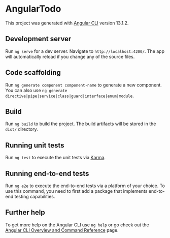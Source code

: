 # AngularTodo

This project was generated with [Angular CLI](https://github.com/angular/angular-cli) version 13.1.2.

## Development server

Run `ng serve` for a dev server. Navigate to `http://localhost:4200/`. The app will automatically reload if you change any of the source files.

## Code scaffolding

Run `ng generate component component-name` to generate a new component. You can also use `ng generate directive|pipe|service|class|guard|interface|enum|module`.

## Build

Run `ng build` to build the project. The build artifacts will be stored in the `dist/` directory.

## Running unit tests

Run `ng test` to execute the unit tests via [Karma](https://karma-runner.github.io).

## Running end-to-end tests

Run `ng e2e` to execute the end-to-end tests via a platform of your choice. To use this command, you need to first add a package that implements end-to-end testing capabilities.

## Further help

To get more help on the Angular CLI use `ng help` or go check out the [Angular CLI Overview and Command Reference](https://angular.io/cli) page.
































<!-- 

->  create a folder 'angular'
->  open 'cmd' in that folder
->  type 'npm install -g @angular/cli' in cmd
->  this will install angular in your sytem
->  now type 'ng new angular-todo' to create a new angular app in your system
->  ? Would you like to add Angular routing? Yes
->  ? Which stylesheet format would you like to use? CSS
->  type 'cd angular-todo' in cmd to go inside the project directory
->  type 'code .' in cmd to open project in vs code text editor 
->  type 'ng serve' in cmd tp run the application
->  details and how to change this setting, see https://angular.io/analytics. (y/N) No
->  open browser and type 'http://localhost:4200/' in a new tab to see the output
->  In 'src -> app -> index.html', you can change title if you want to
->  Let's change title to 'Angular Todo List App' in the 'index.html' file
->  on reloading the webpage, we can see changes in the tilte
->  Actual content of the webpage is coming from 'app.component.html', make any modifications if
    required
->  Go to 'app.component.ts' file, and in the export class of AppComponent, add a message as shown  
    below
    [
            export class AppComponent {
            title = 'angular-todo';
            message = 'Welcome to Social Prachar';
            }
    ]
->  Now go to the 'app.component.html' file, and add {{message}} as shown below
    [
         <span>{{ message }}</span>
    ]
->  Now, go to 'app.component.html' file, and add an additional <div> element as shown below
    [
         <div>Component Content</div>
    ]
->  Now, GoTo 'index.html' file and add a <div> element as shown below
    [
          <div>Index HTML Content</div>
    ]
->  Now, Let's start styling the divs, goto 'app.component.css' file and add the below styling
    [
                div{
                background-color: beige;
            }
    ]
->  In the browser output, we can see that only component content is getting the background color as
    'beige'
->  The Content in the 'index.html' does not get the background color
->  We can comment out the code in 'app.component.css' after seeing the changes as shown below
    [
        /* div{
            background-color: beige;
        } */
    ]
->  Let's create a new component 'Welcome Component'
->  goto cmd and type 'ng generate component welcome'
->  'app.module.ts' file is updated and in declarations, we can see 'WelcomeComponent' is added
->  In the 'app -> welcome', we can find all the files of welcome component, created just now
->  Goto 'app.component.html', and include the tag '  <app-welcome></app-welcome>' to include 
    the welcome component 
->  In the browser, upon reload,we can see the output saying 'welcome works'
->  To make things very clearly visible, Let's comment out rest of code in 'app.component.html'
->  Now, Let's crate a Login page with username and password
->  In cmd, type 'ng g c login' to create the login component
->  Now, include <app-login> in 'app.component.html' file
->  If we reload the webpage, we can find the 'login works' message 
->  Let's modify the 'app.component.html' as shown below
    [
        <app-login></app-login>
    ]
->  Now go to 'index.html' file and comment out teh div ekement we have created
    [
          <!-- <div>Index HTML Content</div> 
    ]
->  Now, go to the browser and reload the webpage to see the output, we can see the below code
    [
        login works!
    ]
->  Goto 'login.component.html' file, and write the code given below 
    [
        User Name : <input type="text" name="username">
        Password  : <input type="password" name="password" id="">
    ]
->  Let's create a button in the 'app.component.html' as shown below 
    [
        <button>Login</button>
    ]
->  Now, goto 'login.component.ts' file, and create a default name to username and default password
    [
          username = 'ADMIN'
          password = 'ADMIN'
    ]
->  Now, GoTo, 'login.component.html' file, and add that default value as shown below
    [
        User Name : <input type="text" name="username" value="{{username}}">
        Password  : <input type="password" name="password" value="{{password}}">
    ]
->  Let's try to print the username when the button is clicked, modify the button as shown below
    in the 'login.component.html' file
    [
        <button (click)="handleLogin()">Login</button>
    ]
->  In the 'login.component.ts' file, declare the 'handleLogin()' as shown below
    [
          handleLogin(){
            console.log(this.username);
            }
    ]
->  Now, go to the browser, reload the webpage, and give a username and password and click on the 
    login button
->  Inspect the page to see the username being printed in the console
->  Now let's take the data from the view and populate it into the component data
->  Go To 'login.component.html' file, and modify it as shown below
    [
        User Name : <input type="text" name="username" [(ngModel)]="username">
    ]
->  Now, it will throw an error 'Can't bind to 'ngModel' since it isn't a known property of 'input'.
->  To Resolve this issue, we need to go 'app.module.ts' file, import the FormsModule as shown below
    [
          imports: [
            BrowserModule,
            AppRoutingModule,
            FormsModule
        ],
    ]
->  All Errors will be gone and you can see implementation of two way data binding by giving 
    different usernames and checking in the consloe of the browser
->  Let's add some hardcoded authentication to Login Component i.e if we give wrong credentials to 
    login form, go to 'login.component.html', add the below line of code at the top of the page
    as shown below
->  [
        <small>{{errorMessage}}</small>
    ]
->  Let's go to the 'login.component.ts' file, and add an error message as shown below
    [
         errorMessage = 'Invalid Credentials'
         invalidLogin = false
    ]
->  modify the 'handleLogin' in the 'login.component.ts' file, as shown below
    [
          handleLogin(){
                // console.log(this.username);
                if(this.username==="ADMIN" && this.password ==="ADMIN"){
                    this.invalidLogin = false
                } else {
                this.invalidLogin = true
                }
            }
    ]
->  To show 'Invalid Credentials' only invalidCredentials = true, we can go to the 
    'login.component.html' as shown below
    [
        <small *ngIf="invalidLogin">{{errorMessage}}</small>
    ]
->  Now, you will notice that only if 'User Name' and 'Password' are both having valuies as 'ADMIN'
    you will get authentication, for any value other than 'ADMIN' in both 'User Name' and 'Password'
    you will get 'Invalid Credentials' in the browser output

---------------------------------------------------------------------------------------------------
->  Now, Let's start implementing Routes for Login, Welcome and Error Components


->  Please GoTo 'app-routing.module.ts' file, and let's add routes in it as sohwn below
    [
        const routes: Routes = [
        { path:'login', component: LoginComponent},
        { path:'welcome', component: WelcomeComponent}
        ];
    ]
->  GoTo 'app.component.html' and uncomment the routeroutlet as shown below
    [
        <router-outlet></router-outlet>
    ]
->  Also, Let's comment out the 'app-login' in the 'app.component.html' as shown below
    [
        <!-- <app-login></app-login> 
    ]
->  Now, go to the browser and type in the search url 'localhost:4200/login' to re redirected
    to login page
->  Now, go to the browser and type in the search url 'localhost:4200/welcome' to re redirected
    to welcome page
->  Also let's set the default path to be set to login component in the  'app-routing.module.ts' 
    file as shown below
    [
        { path:'', component: LoginComponent},
    ]
->  Now, if you go to the browser, and type 'http://localhost:4200/' in the url searchbar,
    you will be redirected to login page
->  Now, Let's create an error component.
->  Go to cmd and type 'ng g c error'
->  Now, Go to the 'error.component.ts' and type the below code 
    [
         errorMessage = 'An Error Occured! Please Contact The Support Team At Social Prachar' 
    ]
->  Then, Go To the 'error.component.html' file and change it as shown below
    [
        {{errorMessage}}
    ]
->  Now, Let's add this error component to the routing. So, go to the 'app-routing.module.ts' file,
    and add the error component as shown below (** means anything other than paths given above)
    [
          { path:'**', component: ErrorComponent}
    ]
->  Now go to your browser, type 'http://localhost:4200/todos' in the search url bar
    you will see 'An Error Occured! Please Contact The Support Team At Social Prachar' as output

->  Now, Let's try to implement routing from login component to welcome component when you give 
    correct username and password
->  Go To 'login.component.ts', we want to redirect to welcome page, so we need an instance of the 
    router with the help of concept of 'Dependency Injection'. 
->  So, in the constructor, we'll add router: Router [which will find the router and inject it to 
    this component]
->  All of these code changes to be made in the 'login.component.ts' file are shown below 
    [
          constructor(private router:Router) { }
    ]
->  After, hitting enter we can see that 'import { Router } from '@angular/router';' is done
    automatically by angular
->  In the 'login.component.ts' file, Inside the handleLogin(), add the below 
    [
        // Redirect to Welcome Page
        this.router.navigate(['welcome'])
    ]
->  Go to your browser, give correct credentails, and you will navigate to the welcome component

---------------------------------------------------------------------------------------------------
->  Now, let's try adding route parameter for welcome component


->  Go to 'app-routing.module.ts' file, change welcome component as shown below
    [
         { path:'welcome/:name', component: WelcomeComponent},
    ]
->  Now, go to the 'welcome.component.ts' file and edit the constructor as shown below
    [
        constructor(private route:ActivatedRoute) {
    ]
->  Also, in the same file, modify the 'ngOnInit' as shown below
    [
          ngOnInit(): void {
            this.route.snapshot.params['name']
        }
    ]
->  Now, Go To the browser, and in the search url type 'http://localhost:4200/welcome/ADMIN' to 
    the output
    you will get 'welcome works' as the output
->  Now, go to 'login.component.ts' file, and make the below modifications
    [
        this.router.navigate(['welcome',this.username])
    ]
->  Now, go to 'welcome.component.ts' file,  and add a variable as shown below
    [
          name= ''
    ]
->  Again in the 'welcome.component.ts' file, modify the ngoninit() as shown below
    [
         this.name = this.route.snapshot.params['name'];
    ]
->  Now, go to 'welcome.component.html' and add the below code
    [
        Welcome {{name}} to Social Prachar
    ]
->  In the browser, type 'http://localhost:4200/welcome/ADMIN' in the search url
    to see 'Welcome ADMIN to Social Prachar' AS OUTPUT
->  We have successfully added routing parameter. We have added a routing paramter to the 
    welcome route
->  we had to enhance the login component to pass in the parameter which is entered in by the user

---------------------------------------------------------------------------------------------------
->  Now, we are going to create a 'list todos component with ng generate'

->  In cmd type 'ng g c listTodos' to generate the component
->  Typically, after creating a component, we add the route. So, go to 'app-routing.module.ts' file
    [
         { path:'todos', component: ListTodosComponent},
    ]
    make sure you add it above **
->  Now to test it, go to your browser, type 'http://localhost:4200/todos' to see 
    'list-todos works!' as output
->  Goto 'list-todos.component.ts' file, and create simple todo objects as shown below
    [
          todos = [
            {id: 1, description: 'Master Angular'},
            {id: 2, description: 'Master Angular Material'},
            {id: 3, description: 'Master Angular MDB'},
        ]  
    ]
->  Goto 'list-todos.component.html' file, and edit it as shown below
    [
            <table border="3" style="margin-left:500px;">
                <caption>Angular Todo's</caption>
                <thead>
                    <tr>
                        <th>Id</th>
                        <th>Description</th>
                    </tr>
                </thead>
                <tbody>
                    <tr *ngFor="let todo of todos">
                        <td>{{todo.id}}</td>
                        <td>{{todo.description}}</td>
                    </tr>
                </tbody>
            </table>
    ]
-> Now, If we go to the browser, and type 'http://localhost:4200/todos' in the search url, 
    we'll get a table of list of todos as the output


----------------------------------------------------------------------------------------------------
->  Let's create a link to todos in welcome component

->  Go to 'welcome.component.html', and edit it as shown below
    [
        <div>
        Welcome {{name}}
        <br>
        Welcome to Angular Todo's App 
        </div>
        <div>
        <br>
        You Can Manage Your Todos <a routerLink="/todos">Here</a>
        </div>
    ]
->  Now, go to browser, type 'http://localhost:4200/', login, you go to trhe welcome page, 
    click on "here" to go to todos page        
->  Now, we have complete navigation in our App
->  With this we have successfully built in the login page, the welcome page and the todos page
--------------------------------------------------------------------------------------------------


->  Now let's create a todo class to represent the todo structure.
->  The best practice is to create a todo class to represent this structure and to that to create 
    the todos 
->  Go to 'list-todos.component.ts' file and create a todo class as shown below
    [
            export class Todo {
            constructor(
                public id: number,
                public description: string,
                public done: boolean,
                public targetDate: Date
            ){}
            }
    ]
->  Now, in the same 'list-todos.component.ts' file, edit the todos as shown below
    [
          todos = [
          new Todo(1, 'Master Angular', false, new Date() ),
          new Todo(2, 'Master Angular Material', false, new Date() ),
          new Todo(3, 'Master Angular MDB', false, new Date() )
        ]  
    ]
->  Go to 'list-todos.component.html' file, and edit it as shown below
    [
            <table border="3" style="margin-left:450px;">
                <caption>Angular Todo's List App</caption>
                <thead>
                    <tr>
                        
                        <th>Description</th>
                        <th>Target Completion Date</th>
                        <th>Is Completed ?</th>
                    </tr>
                </thead>
                <tbody>
                    <tr *ngFor="let todo of todos">
                        <td>{{todo.description}}</td>
                        <td>{{todo.targetDate | date | uppercase}}</td>
                        <td>{{todo.done}}</td>
                    </tr>
                </tbody>
            </table>
    ]
---------------------------------------------------------------------------------------------------


->  Let's start bootstraping our angular application
->  Goto 'app.component.html', and edit as shown below
    [
        Todo Application Header/Menu
        <br>

        <router-outlet></router-outlet>

        <br>
        Todo Application Footer
    ]
->  In the output we can see that the 'Angular Todo Application' is present along with 
    router-outlet output
->  Header and Footer position is commonly visible in the output and router-outlet will display 
    different content
--------------------------------------------------------------------------------------------------


->  Now, let us make use of bootstrap in our angular project
->  Go to any one of your favourite browser and search for 'unpkg bootstrap 5' an go to the
    'https://unpkg.com/bootstrap@4.1.0/dist/css/bootstrap.min.css' url and paste it in styles.css
    file as shown below
    [
        @import url(https://unpkg.com/bootstrap@4.1.0/dist/css/bootstrap.min.css)
    ]
->  Let's create a menu component
->  In cmd, type 'ng g c menu'
->  Let's also create a footer component
->  In cmd, type 'ng g c footer'
->  Now, Go to 'menu.component.html', and modify it as shown below
    [
        TOP MENU ELEMENTS   <br><br>
    ]
->  Now, let's go to 'footer.component.html', and modify it as shown below
    [
            <br><br>
            FOOTER
    ]
->  Let's go to 'app.component.html', and modify it as shown below
    [
            <app-menu></app-menu>
            <router-outlet></router-outlet>
            <app-footer></app-footer>
    ]
--------------------------------------------------------------------------------------------------


->  Now, Let's use bootstrap to create a menu with navigation links
->  First, we'll start wiith 'menu.component.html', and modify it as shown below
    [
        <header>
            <nav class="navbar navbar-expand-md navbar-dark bg-dark">
                <div><a href="https://www.socialprachar.com" class="navbar-brand">SocialPrachar</a></div>
                <ul class="navbar-nav">
                    <li><a href="/welcome/ADMIN" class="nav-link">Home</a></li>
                    <li><a href="/todos" class="nav-link">Todos</a></li>
                </ul>
                <ul class="navbar-nav navbar-collapse justify-content-end">
                    <li><a href="/login" class="nav-link">Login</a></li>
                    <li><a href="/logout" class="nav-link">Logout</a></li>
                </ul>
            </nav>
        </header>
    ]
---------------------------------------------------------------------------------------------------


->  Now let's start styling Footer and other components with CSS and Bootstrap
->  So, let's go to 'footer.component.html' file, and modify it as shown below
    [
        <footer>
            <div class="container">
                All Rights Reserved 2022 @SocialPrachar
            </div>
        </footer>
    ]
->  Now, go to 'footer.component.css' file, and add the below lines of code
    [
            <footer class="footer">
                <div class="container">
                    <span class="text-muted">All Rights Reserved 2022 @SocialPrachar</span>
                </div>
            </footer>
    ]
->  Now, Let's go to 'app.component.html' and modify it as shown below
    [
        <app-menu></app-menu>

        <div class="container">
            <router-outlet></router-outlet>
        </div>


        <app-footer></app-footer>
    ]
->  Go to 'list-todos.component.html' file, and add a class name to table as todos as shown below
    [
        <h1>Angular Todo's List App</h1>
        <div class="container">
        <table class="table">
            <thead>
                <tr>
                    
                    <th>Description</th>
                    <th>Target Completion Date</th>
                    <th>Is Completed ?</th>
                </tr>
            </thead>
            <tbody>
                <tr *ngFor="let todo of todos">
                    <td>{{todo.description}}</td>
                    <td>{{todo.targetDate | date | uppercase}}</td>
                    <td>{{todo.done}}</td>
                </tr>
            </tbody>
        </table>
        </div>
    ]
->  Similarly, let's also modify the 'login.component.html' file as shown below to bootstrap it
    [
            <h1>Please Login!</h1>
            <div class="container">
            <div class="alert alert-warning" *ngIf="invalidLogin">{{errorMessage}}</div>
            <div>
            User Name : <input type="text" name="username" [(ngModel)]="username">
            <br>
            <br>
            Password  : <input type="password" name="password" value="{{password}}">
            <br>
            <br>
            <button (click)="handleLogin()" class="btn btn-success">Login</button>
            </div>
            </div>
    ]
->  Finally, go to the 'welcome.component.html' file, and modify it as shown below
    [
        <h1>Welcome!</h1>
        <div class="container">
        Welcome {{name}}. You Can Manage Your Todos <a routerLink="/todos">Here</a>
        </div>
    ]
---------------------------------------------------------------------------------------------------

->  As of now, if we click on home or login in the webpage output, the entire page is getting   
    refreshed, we dont want that to happen.
->  Go to 'menu.component.html', and replace all 'href's with 'routerLinks' as shown below
    [
            <header>
                <nav class="navbar navbar-expand-md navbar-dark bg-dark">
                    <div><a href="https://www.socialprachar.com" class="navbar-brand">SocialPrachar</a></div>
                    <ul class="navbar-nav">
                        <li><a routerLink="/welcome/ADMIN" class="nav-link">Home</a></li>
                        <li><a routerLink="/todos" class="nav-link">Todos</a></li>
                    </ul>
                    <ul class="navbar-nav navbar-collapse justify-content-end">
                        <li><a routerLink="/login" class="nav-link">Login</a></li>
                        <li><a routerLink="/logout" class="nav-link">Logout</a></li>
                    </ul>
                </nav>
            </header>
    ]
->  Now, you'll notice that we have a single page web application that doesn't reload every time
---------------------------------------------------------------------------------------------------


->  Now, Let's setup more authenticatication by creating an authentication service
->  When we want to create some logic which is common across multiple components, we would create a
    service in angular
->  In cmd, type 'ng generate service service/hardcodedAuthentication'
->  Open the 'hardcoded-authentication.service.ts' file, and add an authentication method as shown
    below
    [
          authenticate(username: any, password: any){
            if(username==="ADMIN" && password ==="ADMIN"){
            return true;
            }
            return false;
            }
    ]
->  In the 'login.component.ts' file, we need to add the hardcodedAuthenticationService as shown 
    below in the constructor 
    [
        private hardcodedAuthenticationService: HardcodedAuthenticationService
    ]
->  After injecting the hardcodedAuthenticationService, we will use it for authenticating the login 
    component as shown below again in the 'login.component.ts' file
    [
        if(this.hardcodedAuthenticationService.authenticate(this.username, this.password)){
    ]
    With this we have successfully moved the authentication logic from login component to hardcodedAuthenticationService 
->  We can now check if the authentication is working  or not in the browser by logging in
->  Let's start using session storage to store user authentication token 
->  Go to 'hardcoded-authentication.service.ts' file, and add a session storage as shown below
    [
        sessionStorage.setItem('authenticateUser', username)
    ]
->  Go To the browser, login, go to google inspect tool, go to storage, expand session storage, 
    we will find a url, if we click on it, we can find a value is stored in the local storage
->  In the 'hardcoded-authentication.service.ts' file, let's create a simple method, as shown 
    [
        isUserLoggedIn(){
        let user = sessionStorage.getItem('authenticateUser')
        return !(user === null)
        }
    ]
----------------------------------------------------------------------------------------------------


->  Enabling Links based on user authentication token
->  Let's go to 'menu.component.ts' and add the athentication service as shown below
    [
        import { Component, OnInit } from '@angular/core';
        import { HardcodedAuthenticationService } from './../service/hardcoded-authentication.service'
        @Component({
        selector: 'app-menu',
        templateUrl: './menu.component.html',
        styleUrls: ['./menu.component.css']
        })
        export class MenuComponent implements OnInit {
        isUserLoggedIn: boolean = false;

        constructor(private hardcodedAuthenticationService
            : HardcodedAuthenticationService) { }

        ngOnInit(): void {
            this.isUserLoggedIn = this.hardcodedAuthenticationService.isUserLoggedIn();
        }

        }
    ]
->  Now, Let's use the 'isUserLoggedIn' component property in the view
->  Go to 'menu.component.html', and modigy it a as shown below
    [
        <header>
            <nav class="navbar navbar-expand-md navbar-dark bg-dark">
                <div><a href="https://www.socialprachar.com" class="navbar-brand">SocialPrachar</a></div>
                <ul class="navbar-nav">
                    <li><a *ngIf="hardcodedAuthenticationService.isUserLoggedIn()" routerLink="/welcome/ADMIN" class="nav-link">Home</a></li>
                    <li><a *ngIf="hardcodedAuthenticationService.isUserLoggedIn()" routerLink="/todos" class="nav-link">Todos</a></li>
                </ul>
                <ul class="navbar-nav navbar-collapse justify-content-end">
                    <li><a *ngIf="!hardcodedAuthenticationService.isUserLoggedIn()" routerLink="/login" class="nav-link">Login</a></li>
                    <li><a *ngIf="hardcodedAuthenticationService.isUserLoggedIn()" routerLink="/logout" class="nav-link">Logout</a></li>
                </ul>
            </nav>
        </header>
    ]
->  Now, go to 'menu.component.ts' file, and change private to public as shown below
    [
            constructor(public hardcodedAuthenticationService
        : HardcodedAuthenticationService) { }
    ]
->  Also, in the same 'menu.component.ts' file, let's comment out things we did'nt use
    [
            export class MenuComponent implements OnInit {
            // isUserLoggedIn: boolean = false;

            constructor(public hardcodedAuthenticationService
                : HardcodedAuthenticationService) { }

            ngOnInit(): void {
                // this.isUserLoggedIn = this.hardcodedAuthenticationService.isUserLoggedIn();
            }

            }
    ]
->  In this step, we enabled the menu items based on whether user is logged in or not 
---------------------------------------------------------------------------------------------------


->  Implementing logout to remove user authentication token
->  So, Let's create a logout component
->  In cmd, type 'ng g c logout'
->  Let's add routing for the logout component, go to 'app-routing.module.ts' file, and add 
    the below line od code as shown below
    [
        { path:'logout', component:LogoutComponent},
    ]
->  Now, go to 'logout.component.html', and modify it as shown below
    [
        <h1>You are logged out</h1>
        <div class="container">
            Thank you for visiting your todo's app
        </div>
    ]
->  Now, go to 'hardcoded-authentication.service.ts' file, and let's create a logout method as
    shown below
    [
        logout(){
        sessionStorage.removeItem('authenticateUser')
        }  
    ]
->  Now, go to 'logout.component.ts' file,  and inject the hardcodedAuthenticationService as 
    shown below
    [
        export class LogoutComponent implements OnInit {

        constructor( public hardcodedAuthenticationService: HardcodedAuthenticationService) { }

        ngOnInit(): void {
            this.hardcodedAuthenticationService.logout();
        }

        }
    ]
->  Go to the browser and check the functionality of logout component
---------------------------------------------------------------------------------------------------


->  Securing components using route guards
->  we are able to see all the components, without logging in
->  So, Let's make the components secure by making sure that you can only view the components
    only if you are logged in
->  Go to 'app-routing.module.ts' file, and let's add a routegaurd service with canactivate
->  In cmd, type 'ng g s service/routeGaurd'
->  Go to that 'route-gaurd.service.ts' file, and modify it as shown below
    [
        import { Injectable } from '@angular/core';
        import { CanActivate,ActivatedRouteSnapshot,RouterStateSnapshot } from '@angular/router';
        import { HardcodedAuthenticationService } from './hardcoded-authentication.service';

        @Injectable({
        providedIn: 'root'
        })
        export class RouteGaurdService implements CanActivate {

        constructor(public hardcodedAuthenticationService: HardcodedAuthenticationService) {

        }

        canActivate(route: ActivatedRouteSnapshot, state: RouterStateSnapshot){
            if(this.hardcodedAuthenticationService.isUserLoggedIn())
            return true;
            return false;  

        }
        }

    ]
-> In this step, we quickly activated the route gaurd service
---------------------------------------------------------------------------------------------------

->  Now that we have set up our route-gaurd service, let's start using it
->  Go to the 'app-routing.module.ts' file and add the attribute 'CanActivate' as shown below
    [
        import { RouteGaurdService } from './service/route-gaurd.service';

          { path:'welcome/:name', component: WelcomeComponent, canActivate:[RouteGaurdService]},
          { path:'todos', component: ListTodosComponent, canActivate:[RouteGaurdService]},
          { path:'logout', component:LogoutComponent, canActivate:[RouteGaurdService]},
    ]
->  You will get an empty page when you try to access components without loggin in or after logging 
    out of the app
->  Now, instead of returning an empty page, let's redirect to login page in the above case
->  Go to 'route-gaurd.service.ts' file, and before retuning flase let's reroute the user to the
    login page
    [
        export class RouteGaurdService implements CanActivate {

        constructor(
            public hardcodedAuthenticationService: HardcodedAuthenticationService,
            public router:Router
            ) {

        }

        canActivate(route: ActivatedRouteSnapshot, state: RouterStateSnapshot){
            if(this.hardcodedAuthenticationService.isUserLoggedIn())
            return true;

            this.router.navigate(['login']);
            return false;  

        }
        }
    ]
->  Now, we can see in the output that before login or after logout we dont see a blank screen whenever we try to access components of our app rather we will be redirected to login page.

-> THE END
-->
